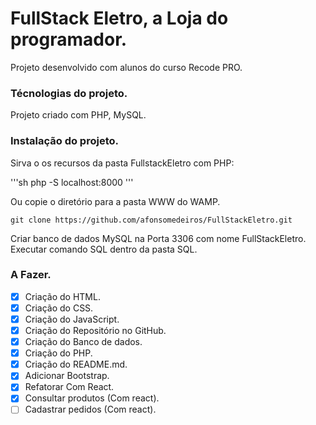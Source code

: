 # FullStack Eletro, a Loja do programador.

Projeto desenvolvido com alunos do curso Recode PRO.

### Técnologias do projeto.

Projeto criado com PHP, MySQL.

### Instalação do projeto.

Sirva o os recursos da pasta FullstackEletro com PHP:

'''sh
php -S localhost:8000
'''

Ou copie o diretório para a pasta WWW do WAMP.

```
git clone https://github.com/afonsomedeiros/FullStackEletro.git
```

Criar banco de dados MySQL na Porta 3306 com nome FullStackEletro. Executar comando SQL dentro da pasta SQL.

### A Fazer.

- [x] Criação do HTML.
- [x] Criação do CSS.
- [x] Criação do JavaScript.
- [x] Criação do Repositório no GitHub.
- [x] Criação do Banco de dados.
- [x] Criação do PHP.
- [x] Criação do README.md.
- [x] Adicionar Bootstrap.
- [x] Refatorar Com React.
- [x] Consultar produtos (Com react).
- [ ] Cadastrar pedidos (Com react).
